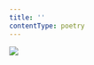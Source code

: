 ```yaml
---
title: ''
contentType: poetry
---
```


<section>

![](../Images/obalka_to_sladke_jmeno_beatrice.jpg)

</section>
